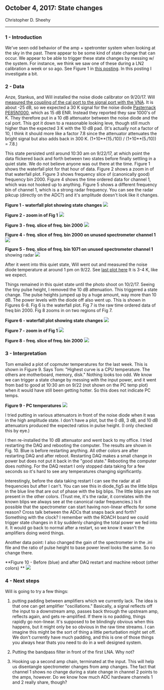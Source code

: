 ## October 4, 2017: State changes
Christopher D. Sheehy
<hr>

### 1 - Introduction

We've seen odd behavior of the amp + spetromter system when looking at the sky
in the past. There appear to be some kind of state change that can occur. We
appear to be able to trigger these state changes by messing w/ the system. For
instance, we think we saw one of these during a LN2 calibration a week or so
ago. See Figure 1 in [this posting](../20170922_Calibration/index.md). In this
posting I investigate a bit.

### 2 - Data

Anze, Stankus, and Will installed the noise diode calibrator on 9/20/17. Will
[measured the coupling of the cal port to the signal port with the
VNA](../20171002_VNA/index.md). It is about -25 dB, so we expected a 30 K
signal for the noise diode [Pasternack
PE85N1000](https://www.pasternack.com/sma-calibrated-noise-source-enr-15-db-2-ghz-pe85n1000-p.aspx),
which as 15 dB ENR. Instead they reported they saw 1000's of K. They therefore
put in a 10 dB attenuator between the noise diode and the cal port. This got it
down to a reasonable looking leve, though still much higher than the expected 3
K with the 10 dB pad. (It's actually not a factor of 10, I think it should more like a
factor 7.8 since the attenuator attenuates the bright signal but also adds back
in 300 K. (1+10**(15./10)) / (1+10**(5./10)) = 7.8.)

This state persisted until around 10:30 am on 9/22/17, at which point the data
flickered back and forth between two states before finally settling in a quiet
state. We do not believe anyone was out there at the time. Figure 1 shows the
waterfall plot for that hour of data. Figure 2 shows a zoom in of that waterfall
plot.
Figure 3 shows frequency slice of
(canonically good) frequency bin 2000. Figure 4 shows the time ordered data for
channel 1, which was not hooked up to anything. Figure 5 shows a different
frequency bin of channel 1, which is a strong radar frequency. You can see the
radar pikcup (directly on the ADC?) and it's amplitude doesn't look like it changes.

**Figure 1 - waterfall plot showing state changes**
![](diode_fig2.png)

**Figure 2 - zoom in of Fig 1**
![](diode_fig3.png) 

**Figure 3 - freq. slice of freq. bin 2000**
![](diode_fig1.png) 

**Figure 4 - freq. slice of freq. bin 2000 on unused spectrometer channel 1**
![](diode_fig1a.png) 

**Figure 5 - freq. slice of freq. bin 1071 on unused spectrometer channel 1**
showing radar
![](diode_fig1aa.png) 


After it went into this quiet state, Will went out and measured the noise diode
temperature at around 1 pm on 9/22. See [last plot
here](../20171002_VNA/index.md.) It is 3-4 K, like we expect. 

Things remained in this quiet state until the photo shoot on 10/2/17. Seeing the
tiny pulse height, I removed the 10 dB attenuation. This triggered a state
change. The pulse heights
jumped up by a huge amount, way more than 10 dB. The power levels with the diode
off also went up. This is shown in Figures 6-8. Fig 6 is the waterfall plot. Fig
7 is the raw time ordered data of freq bin 2000. Fig 8 zooms in on two regions
of Fig 7.


**Figure 6 - waterfall plot showing state changes**
![](diode_fig4.png)

**Figure 7 - zoom in of Fig 1**
![](diode_padswitch.png) 

**Figure 8 - freq. slice of freq. bin 2000**
![](diode_padswitch2.png) 



### 3 - Interpretation

Tom emailed a plot of copmuter temperatures for the last week. This is shown in
Figure 9. Says Tom: "Highest curve is a CPU temperature. The others are motherboard, memory,
disk." Nothing looks too odd. We know we can trigger a state change by messing
with the input power, and it went from bad to good at 10:30 am on 9/22 (not
shown on the PC temp plot) when it would have still been getting hotter. So this
does not indicate PC temps.

**Figure 9 - PC temperatures**
![](bmxdaq_171004.png) 


I tried putting in various attenuators in front of the noise diode when it was
in the high amplitude state. I don't have a plot, but the 0 dB, 3 dB, and 10 dB
attenuators produced the expected ratios in pulse height. (I only checked this
by eye.)

I then re-installed the 10 dB attenuator and went back to my office. I tried
restarting the DAQ and rebooting the computer. The results are shown in
Fig. 10. Blue is before restarting anything. All other colors are after
restarting DAQ and after reboot. Restarting DAQ makes a small change in power
but does not put it back in the "good state." Rebooting the computer does
nothing. For the DAQ restart I only stopped data taking for a few seconds so
it's hard to see any temperatures changing significantly. 

Interestingly, before the data taking restart I can see the radar at all
frequencies but after I can't. You can see this in diode_fig5 as the little
blips in the blue line that are out of phase with the big blips. The little
blips are not present in the other colors. (Trust me, it's the radar, it
correlates with the known blips we always see at the canonical radar
frequencies.) Is it possible that the spectrometer can start having non-linear
effects for some reason? Cross talk between the ADCs that snaps back and forth?
Something with the clock? I remember with the ROACH board we could trigger state
changes in it by suddenly changing the total power we fed into it. It would go
back to normal after a restart, so we know it wasn't the amplifiers doing weird
things.

Another data point: I also changed the gain of the spectrometer in the .ini file
and the ratio of pulse height to base power level looks the same. So no change
there. 


**Figure 10 - Before (blue) and after DAQ restart and machine reboot (other
colors) **
![](diode_fig5.png) 


### 4 - Next steps

Will is going to try a few things:

1) putting padding between amplifiers which we currently lack. The idea is that
one can get amplifier "oscillations." Basically, a signal reflects off the input to
a downstream amp, passes back through the upstream amp, reflects again, and gets
re-amplified. If there is no padding, things rapidly go non-linear. It's
supposed to be blindingly obvious when this happens, but it might only be so
obvious in the raw time streams. I can imagine this might be the sort of thing a
little perturbation might set off. We don't currently have much padding, and
this is one of those things you always hear thats you need to do in a well
designed system.

2) Putting the bandpass filter in front of the first LNA. Why not?

3) Hooking up a second amp chain, terminated at the input. This will help us
disentangle spectrometer changes from amp changes. The fact that channel 1 shows
no change during a state change in channel 2 points to the amps, however. Do we
know how much ADC hardware channels 1 and 2 really share, though?
